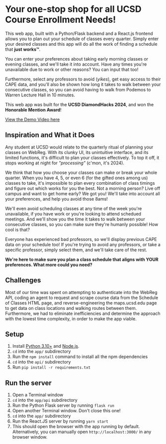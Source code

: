 # Your one-stop shop for all UCSD Course Enrollment Needs!

This web app, built with a Python/Flask backend and a React.js frontend allows you to 
plan out your schedule of classes every quarter. Simply enter your desired classes and 
this app will do all the work of finding a schedule that **just works™**.

You can enter your preferences about taking early morning classes or evening classes, and 
we'll take it into account. Have any times you're unavailable due to work or other reasons? You can input that too!

Furthermore, select any professors to avoid (*yikes*), get easy access to their CAPE data, and you'll also be shown how long it takes to walk between your consecutive classes, so you can avoid having to walk from Podemos to Warren Lecture Hall in 10 minutes.

This web app was built for the **UCSD DiamondHacks 2024**, and won the **Honorable Mention Award**!

[View the Demo Video here](https://www.youtube.com/watch?v=dDneyMvmDPc)

## Inspiration and What it Does

Any student at UCSD would relate to the quarterly ritual of planning your classes on WebReg. With its clunky UI, its unintuitive interface, and its limited functions, it's difficult to plan your classes effectively. To top it off, it stops working at night for *"processing"* (c'mon, it's 2024). 

We think that how you choose your classes can make or break your whole quarter. When you have 4, 5, or even 6 (for the gifted ones among us) classes to take, it's impossible to plan every combination of class timings and figure out which works for you the best. Not a morning person? Live off campus and want to get home early? We got you! We'll take into account all your preferences, and help you avoid those 8ams! 

We'll even avoid scheduling classes at any time of the week you're unavailable, if you have work or you're looking to attend schedued meetings. And we'll show you the time it takes to walk between your consecutive classes, so you can make sure they're humanly possible! How cool is that?

Everyone has experienced bad professors, so we'll display previous CAPE data on your schedule too! If you're trying to avoid any professors, or take a specific professor, simply select them, and we'll take care of the rest.

**We're here to make sure you plan a class schedule that aligns with YOUR preferences. What more could you need?**

## Challenges

Most of our time was spent on attempting to authenticate into the WebReg API, coding an agent to request and scrape course data from the Schedule of Classes HTML page, and reverse-engineering the maps.ucsd.edu page to get data on class locations and walking routes between them. Furthermore, we had to eliminate inefficiencies and determine the approach with the lowest time complexity, in order to make the app viable.

## Setup

1. Install [Python 3.10+](https://www.python.org/downloads/) and [Node.js](https://nodejs.org/en/download).
2. `cd` into the `app/` subdirectory
3. Run the `npm install` command to install all the npm dependencies
4. `cd` into the `api/` subdirectory
5. Run `pip install -r requirements.txt`

## Run the server

1. Open a Terminal window
2. `cd` into the `app/api` subdirectory
3. Run the Python Flask server by running `flask run`
4. Open another Terminal window. Don't close this one!
5. `cd` into the `app/` subdirectory
6. Run the React.JS server by running `yarn start`
7. This should open the browser with the app running by default. Alternatively, you can manually open `http://localhost:3000/` in any browser window. 
